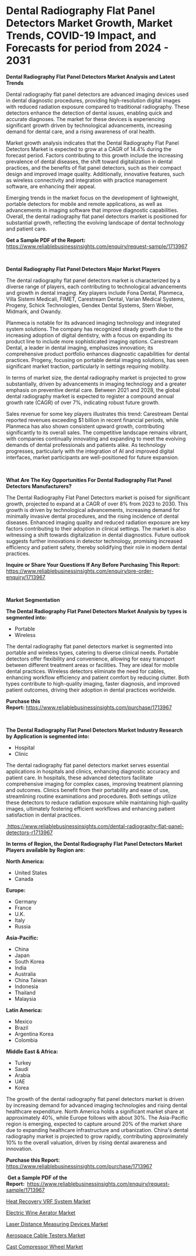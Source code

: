 <p><h1>Dental Radiography Flat Panel Detectors Market Growth, Market Trends, COVID-19 Impact, and Forecasts for period from 2024 - 2031</h1></p><p><strong>Dental Radiography Flat Panel Detectors Market Analysis and Latest Trends</strong></p>
<p><p>Dental radiography flat panel detectors are advanced imaging devices used in dental diagnostic procedures, providing high-resolution digital images with reduced radiation exposure compared to traditional radiography. These detectors enhance the detection of dental issues, enabling quick and accurate diagnoses. The market for these devices is experiencing significant growth driven by technological advancements, increasing demand for dental care, and a rising awareness of oral health.</p><p>Market growth analysis indicates that the Dental Radiography Flat Panel Detectors Market is expected to grow at a CAGR of 14.4% during the forecast period. Factors contributing to this growth include the increasing prevalence of dental diseases, the shift toward digitalization in dental practices, and the benefits of flat panel detectors, such as their compact design and improved image quality. Additionally, innovative features, such as wireless connectivity and integration with practice management software, are enhancing their appeal.</p><p>Emerging trends in the market focus on the development of lightweight, portable detectors for mobile and remote applications, as well as advancements in imaging software that improve diagnostic capabilities. Overall, the dental radiography flat panel detectors market is positioned for substantial growth, reflecting the evolving landscape of dental technology and patient care.</p></p>
<p><strong>Get a Sample PDF of the Report:&nbsp;</strong> <a href="https://www.reliablebusinessinsights.com/enquiry/request-sample/1713967?utm_campaign=1121&utm_medium=2&utm_source=Github&utm_content=ia&utm_term=22102024&utm_id=dental-radiography-flat-panel-detectors">https://www.reliablebusinessinsights.com/enquiry/request-sample/1713967</a></p>
<p>&nbsp;</p>
<p><strong>Dental Radiography Flat Panel Detectors Major Market Players</strong></p>
<p><p>The dental radiography flat panel detectors market is characterized by a diverse range of players, each contributing to technological advancements and growth in dental imaging. Key players include Fona Dental, Planmeca, Villa Sistemi Medicali, FIMET, Carestream Dental, Varian Medical Systems, Progeny, Schick Technologies, Gendex Dental Systems, Stern Weber, Midmark, and Owandy.</p><p>Planmeca is notable for its advanced imaging technology and integrated system solutions. The company has recognized steady growth due to the increasing adoption of digital dentistry, with a focus on expanding its product line to include more sophisticated imaging options. Carestream Dental, a leader in dental imaging, emphasizes innovation; its comprehensive product portfolio enhances diagnostic capabilities for dental practices. Progeny, focusing on portable dental imaging solutions, has seen significant market traction, particularly in settings requiring mobility.</p><p>In terms of market size, the dental radiography market is projected to grow substantially, driven by advancements in imaging technology and a greater emphasis on preventive dental care. Between 2021 and 2028, the global dental radiography market is expected to register a compound annual growth rate (CAGR) of over 7%, indicating robust future growth.</p><p>Sales revenue for some key players illustrates this trend: Carestream Dental reported revenues exceeding $1 billion in recent financial periods, while Planmeca has also shown consistent upward growth, contributing significantly to its overall sales. The competitive landscape remains vibrant, with companies continually innovating and expanding to meet the evolving demands of dental professionals and patients alike. As technology progresses, particularly with the integration of AI and improved digital interfaces, market participants are well-positioned for future expansion.</p></p>
<p>&nbsp;</p>
<p><strong>What Are The Key Opportunities For Dental Radiography Flat Panel Detectors Manufacturers?</strong></p>
<p><p>The Dental Radiography Flat Panel Detectors market is poised for significant growth, projected to expand at a CAGR of over 8% from 2023 to 2030. This growth is driven by technological advancements, increasing demand for minimally invasive dental procedures, and the rising incidence of dental diseases. Enhanced imaging quality and reduced radiation exposure are key factors contributing to their adoption in clinical settings. The market is also witnessing a shift towards digitalization in dental diagnostics. Future outlook suggests further innovations in detector technology, promising increased efficiency and patient safety, thereby solidifying their role in modern dental practices.</p></p>
<p><strong>Inquire or Share Your Questions If Any Before Purchasing This Report:</strong> <a href="https://www.reliablebusinessinsights.com/enquiry/pre-order-enquiry/1713967?utm_campaign=1121&utm_medium=2&utm_source=Github&utm_content=ia&utm_term=22102024&utm_id=dental-radiography-flat-panel-detectors">https://www.reliablebusinessinsights.com/enquiry/pre-order-enquiry/1713967</a></p>
<p>&nbsp;</p>
<p><strong>Market Segmentation</strong></p>
<p><strong>The Dental Radiography Flat Panel Detectors Market Analysis by types is segmented into:</strong></p>
<p><ul><li>Portable</li><li>Wireless</li></ul></p>
<p><p>The dental radiography flat panel detectors market is segmented into portable and wireless types, catering to diverse clinical needs. Portable detectors offer flexibility and convenience, allowing for easy transport between different treatment areas or facilities. They are ideal for mobile dental practices. Wireless detectors eliminate the need for cables, enhancing workflow efficiency and patient comfort by reducing clutter. Both types contribute to high-quality imaging, faster diagnosis, and improved patient outcomes, driving their adoption in dental practices worldwide.</p></p>
<p><strong>Purchase this Report:&nbsp;</strong><a href="https://www.reliablebusinessinsights.com/purchase/1713967?utm_campaign=1121&utm_medium=2&utm_source=Github&utm_content=ia&utm_term=22102024&utm_id=dental-radiography-flat-panel-detectors">https://www.reliablebusinessinsights.com/purchase/1713967</a></p>
<p>&nbsp;</p>
<p><strong>The Dental Radiography Flat Panel Detectors Market Industry Research by Application is segmented into:</strong></p>
<p><ul><li>Hospital</li><li>Clinic</li></ul></p>
<p><p>The dental radiography flat panel detectors market serves essential applications in hospitals and clinics, enhancing diagnostic accuracy and patient care. In hospitals, these advanced detectors facilitate comprehensive imaging for complex cases, improving treatment planning and outcomes. Clinics benefit from their portability and ease of use, streamlining routine examinations and procedures. Both settings utilize these detectors to reduce radiation exposure while maintaining high-quality images, ultimately fostering efficient workflows and enhancing patient satisfaction in dental practices.</p></p>
<p><a href="https://www.reliablebusinessinsights.com/dental-radiography-flat-panel-detectors-r1713967?utm_campaign=1121&utm_medium=2&utm_source=Github&utm_content=ia&utm_term=22102024&utm_id=dental-radiography-flat-panel-detectors">&nbsp;https://www.reliablebusinessinsights.com/dental-radiography-flat-panel-detectors-r1713967</a></p>
<p><strong>In terms of Region, the Dental Radiography Flat Panel Detectors Market Players available by Region are:</strong></p>
<p>
    <p> <strong> North America: </strong>
        <ul>
            <li>United States</li>
            <li>Canada</li>
        </ul>
        </p> 
    <p> <strong> Europe: </strong>
        <ul>
            <li>Germany</li>
            <li>France</li>
            <li>U.K.</li>
            <li>Italy</li>
            <li>Russia</li>
        </ul>
        </p> 
    <p> <strong> Asia-Pacific: </strong>
        <ul>
            <li>China</li>
            <li>Japan</li>
            <li>South Korea</li>
            <li>India</li>
            <li>Australia</li>
            <li>China Taiwan</li>
            <li>Indonesia</li>
            <li>Thailand</li>
            <li>Malaysia</li>
        </ul>
        </p> 
    <p> <strong> Latin America: </strong>
        <ul>
            <li>Mexico</li>
            <li>Brazil</li>
            <li>Argentina Korea</li>
            <li>Colombia</li>
        </ul>
        </p> 
    <p> <strong> Middle East & Africa: </strong>
        <ul>
            <li>Turkey</li>
            <li>Saudi</li>
            <li>Arabia</li>
            <li>UAE</li>
            <li>Korea</li>
        </ul>
    </p>
    </p>
<p><p>The growth of the dental radiography flat panel detectors market is driven by increasing demand for advanced imaging technologies and rising dental healthcare expenditure. North America holds a significant market share at approximately 40%, while Europe follows with about 30%. The Asia-Pacific region is emerging, expected to capture around 20% of the market share due to expanding healthcare infrastructure and urbanization. China's dental radiography market is projected to grow rapidly, contributing approximately 10% to the overall valuation, driven by rising dental awareness and innovation.</p></p>
<p><strong>Purchase this Report: </strong><a href="https://www.reliablebusinessinsights.com/purchase/1713967?utm_campaign=1121&utm_medium=2&utm_source=Github&utm_content=ia&utm_term=22102024&utm_id=dental-radiography-flat-panel-detectors">https://www.reliablebusinessinsights.com/purchase/1713967</a></p>
<p>&nbsp;<strong>Get a Sample PDF of the Report:&nbsp;&nbsp;</strong><a href="https://www.reliablebusinessinsights.com/enquiry/request-sample/1713967?utm_campaign=1121&utm_medium=2&utm_source=Github&utm_content=ia&utm_term=22102024&utm_id=dental-radiography-flat-panel-detectors">https://www.reliablebusinessinsights.com/enquiry/request-sample/1713967</a></p>
<p><strong></strong></p>
<p><p><a href="https://issuu.com/reportprime-2/docs/heat-recovery-vrf-system-market-siz_eb3e417e7845bc?utm_campaign=1121&utm_medium=2&utm_source=Github&utm_content=ia&utm_term=22102024&utm_id=dental-radiography-flat-panel-detectors">Heat Recovery VRF System Market</a></p><p><a href="https://www.linkedin.com/pulse/electric-wine-aerator-market-evolution-key-trends-regional-dynamics-5jytc?utm_campaign=1121&utm_medium=2&utm_source=Github&utm_content=ia&utm_term=22102024&utm_id=dental-radiography-flat-panel-detectors">Electric Wine Aerator Market</a></p><p><a href="https://issuu.com/reportprime-2/docs/laser-distance-measuring-devices-ma_8fc949a0b783b3?utm_campaign=1121&utm_medium=2&utm_source=Github&utm_content=ia&utm_term=22102024&utm_id=dental-radiography-flat-panel-detectors">Laser Distance Measuring Devices Market</a></p><p><a href="https://github.com/wendisyqf/Market-Research-Report-List-1/blob/main/aerospace-cable-testers-market.md?utm_campaign=1121&utm_medium=2&utm_source=Github&utm_content=ia&utm_term=22102024&utm_id=dental-radiography-flat-panel-detectors">Aerospace Cable Testers Market</a></p><p><a href="https://www.linkedin.com/pulse/digital-transformation-cast-compressor-wheel-industry-market-opportunities-fbvoc?utm_campaign=1121&utm_medium=2&utm_source=Github&utm_content=ia&utm_term=22102024&utm_id=dental-radiography-flat-panel-detectors">Cast Compressor Wheel Market</a></p></p>